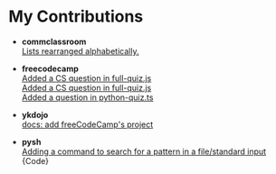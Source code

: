 # My Contributions

- <strong>commclassroom</strong> <br>
<a href = "https://github.com/commclassroom/roadmaps/pull/37">Lists rearranged alphabetically.</a>

- <strong>freecodecamp</strong> <br>
<a href = "https://github.com/freeCodeCamp/Developer_Quiz_Site/pull/37">Added a CS question in full-quiz.js</a><br>
<a href = "https://github.com/freeCodeCamp/Developer_Quiz_Site/pull/99">Added a CS question in full-quiz.js</a><br>
<a href = "https://github.com/freeCodeCamp/Developer_Quiz_Site/pull/125">Added a question in python-quiz.ts</a>

- <strong>ykdojo</strong> <br>
<a href = "https://github.com/ykdojo/active-repos-for-contributing/pull/20">docs: add freeCodeCamp's project</a>

- <strong>pysh</strong><br>
<a href = "https://github.com/smv1999/pysh/pull/5">Adding a command to search for a pattern in a file/standard input</a> {Code}
